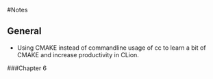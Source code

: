 #Notes

## General
* Using CMAKE instead of commandline usage of cc to learn a bit of CMAKE and increase productivity in CLion.

###Chapter 6